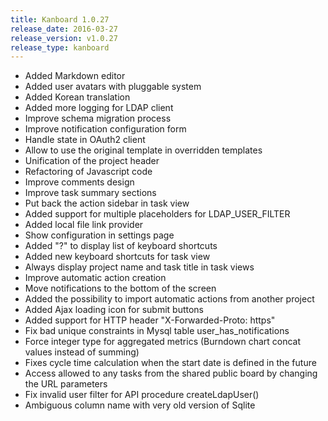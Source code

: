```yaml
---
title: Kanboard 1.0.27
release_date: 2016-03-27
release_version: v1.0.27
release_type: kanboard
---
```


* Added Markdown editor
* Added user avatars with pluggable system
* Added Korean translation
* Added more logging for LDAP client
* Improve schema migration process
* Improve notification configuration form
* Handle state in OAuth2 client
* Allow to use the original template in overridden templates
* Unification of the project header
* Refactoring of Javascript code
* Improve comments design
* Improve task summary sections
* Put back the action sidebar in task view
* Added support for multiple placeholders for LDAP_USER_FILTER
* Added local file link provider
* Show configuration in settings page
* Added "?" to display list of keyboard shortcuts
* Added new keyboard shortcuts for task view
* Always display project name and task title in task views
* Improve automatic action creation
* Move notifications to the bottom of the screen
* Added the possibility to import automatic actions from another project
* Added Ajax loading icon for submit buttons
* Added support for HTTP header "X-Forwarded-Proto: https"
* Fix bad unique constraints in Mysql table user_has_notifications
* Force integer type for aggregated metrics (Burndown chart concat values instead of summing)
* Fixes cycle time calculation when the start date is defined in the future
* Access allowed to any tasks from the shared public board by changing the URL parameters
* Fix invalid user filter for API procedure createLdapUser()
* Ambiguous column name with very old version of Sqlite